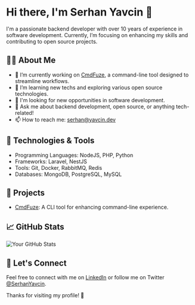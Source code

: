 # Hi there, I'm Serhan Yavcin 👋

I'm a passionate backend developer with over 10 years of experience in software development. Currently, I’m focusing on enhancing my skills and contributing to open source projects.

## 👨‍💻 About Me

- 🔭 I’m currently working on [CmdFuze](https://github.com/SerhanYavcin/CmdFuze), a command-line tool designed to streamline workflows.
- 🌱 I’m learning new techs and exploring various open source technologies.
- 💼 I'm looking for new opportunities in software development.
- 💬 Ask me about backend development, open source, or anything tech-related!
- 📫 How to reach me: [serhan@yavcin.dev](mailto:serhan@yavcin.dev)

## 🔧 Technologies & Tools

- Programming Languages: NodeJS, PHP, Python
- Frameworks: Laravel, NestJS
- Tools: Git, Docker, RabbitMQ, Redis
- Databases: MongoDB, PostgreSQL, MySQL

## 🌟 Projects

- [CmdFuze](https://github.com/your-username/CmdFuze): A CLI tool for enhancing command-line experience.

## 📈 GitHub Stats

![Your GitHub Stats](https://github-readme-stats.vercel.app/api?username=SerhanYavcin&show_icons=true&hide_title=true&count_private=true&theme=radical)


## 🤝 Let's Connect

Feel free to connect with me on [LinkedIn](https://www.linkedin.com/in/syavcin/) or follow me on Twitter [@SerhanYavcin](https://x.com/SerhanYavcin).

Thanks for visiting my profile! 🚀
